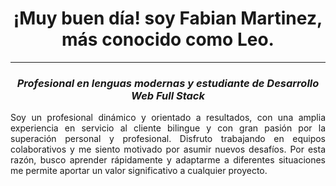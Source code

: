 <h1 align="center"> ¡Muy buen día! soy Fabian Martinez, más conocido como Leo. </h1>

<hr>
<h3 align="center"><em> Profesional en lenguas modernas y estudiante de Desarrollo Web Full Stack </em></h3>

<p align="justify" > Soy un profesional dinámico y orientado a resultados, con una amplia experiencia en servicio al cliente bilingue y con gran pasión por la superación personal y profesional. Disfruto trabajando en equipos colaborativos y me siento motivado por asumir nuevos desafíos. Por esta razón, busco aprender rápidamente y adaptarme a diferentes situaciones me permite aportar un valor significativo a cualquier proyecto. </p>
